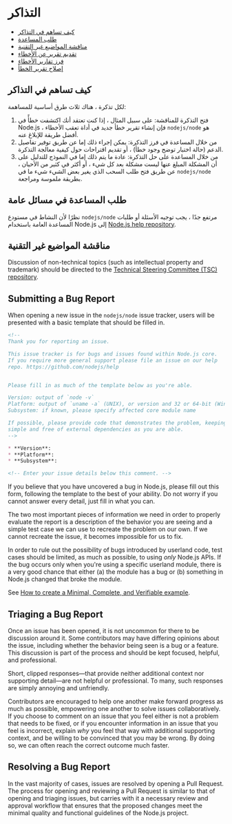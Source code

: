 # التذاكر

* [كيف تساهم في التذاكر](#how-to-contribute-in-issues)
* [طلب المساعدة](#asking-for-general-help)
* [مناقشة المواضيع غير التقنية](#discussing-non-technical-topics)
* [تقديم تقرير عن الأخطاء](#submitting-a-bug-report)
* [فرز تقارير الأخطاء](#triaging-a-bug-report)
* [إصلاح تقرير الخطأ](#resolving-a-bug-report)

## كيف تساهم في التذاكر

لكل تذكرة ، هناك ثلاث طرق أساسية للمساهمة:

1. فتح التذكرة للمناقشة: على سبيل المثال ، إذا كنت تعتقد أنك اكتشفت خطأً في Node.js ، فإن إنشاء تقرير خطأ جديد في أداة تعقب الأخطاء `nodejs/node` هو أفضل طريقة للإبلاغ عنه.
2. من خلال المساعدة في فرز التذكرة: يمكن إجراء ذلك إما عن طريق توفير تفاصيل الدعم (حالة اختبار توضح وجود خطأ) ، أو تقديم اقتراحات حول كيفية معالجة التذكرة.
3. من خلال المساعدة على حل التذكرة: عادة ما يتم ذلك إما في النموذج للتدليل على أن المشكلة المبلغ عنها ليست مشكلة بعد كل شيء ، أو أكثر في كثير من الأحيان ، عن طريق فتح طلب السحب الذي يغير بعض الشيء شيء ما في `nodejs/node` بطريقة ملموسة ومراجعة.

## طلب المساعدة في مسائل عامة

نظرًا لأن النشاط في مستودع `nodejs/node` مرتفع جدًا ، يجب توجيه الأسئلة أو طلبات المساعدة العامة باستخدام Node.js إلى [Node.js help repository](https://github.com/nodejs/help/issues).

## مناقشة المواضيع غير التقنية

Discussion of non-technical topics (such as intellectual property and trademark) should be directed to the [Technical Steering Committee (TSC) repository](https://github.com/nodejs/TSC/issues).

## Submitting a Bug Report

When opening a new issue in the `nodejs/node` issue tracker, users will be presented with a basic template that should be filled in.

```markdown
<!--
Thank you for reporting an issue.

This issue tracker is for bugs and issues found within Node.js core.
If you require more general support please file an issue on our help
repo. https://github.com/nodejs/help


Please fill in as much of the template below as you're able.

Version: output of `node -v`
Platform: output of `uname -a` (UNIX), or version and 32 or 64-bit (Windows)
Subsystem: if known, please specify affected core module name

If possible, please provide code that demonstrates the problem, keeping it as
simple and free of external dependencies as you are able.
-->

* **Version**:
* **Platform**:
* **Subsystem**:

<!-- Enter your issue details below this comment. -->
```

If you believe that you have uncovered a bug in Node.js, please fill out this form, following the template to the best of your ability. Do not worry if you cannot answer every detail, just fill in what you can.

The two most important pieces of information we need in order to properly evaluate the report is a description of the behavior you are seeing and a simple test case we can use to recreate the problem on our own. If we cannot recreate the issue, it becomes impossible for us to fix.

In order to rule out the possibility of bugs introduced by userland code, test cases should be limited, as much as possible, to using *only* Node.js APIs. If the bug occurs only when you're using a specific userland module, there is a very good chance that either (a) the module has a bug or (b) something in Node.js changed that broke the module.

See [How to create a Minimal, Complete, and Verifiable example](https://stackoverflow.com/help/mcve).

## Triaging a Bug Report

Once an issue has been opened, it is not uncommon for there to be discussion around it. Some contributors may have differing opinions about the issue, including whether the behavior being seen is a bug or a feature. This discussion is part of the process and should be kept focused, helpful, and professional.

Short, clipped responses—that provide neither additional context nor supporting detail—are not helpful or professional. To many, such responses are simply annoying and unfriendly.

Contributors are encouraged to help one another make forward progress as much as possible, empowering one another to solve issues collaboratively. If you choose to comment on an issue that you feel either is not a problem that needs to be fixed, or if you encounter information in an issue that you feel is incorrect, explain *why* you feel that way with additional supporting context, and be willing to be convinced that you may be wrong. By doing so, we can often reach the correct outcome much faster.

## Resolving a Bug Report

In the vast majority of cases, issues are resolved by opening a Pull Request. The process for opening and reviewing a Pull Request is similar to that of opening and triaging issues, but carries with it a necessary review and approval workflow that ensures that the proposed changes meet the minimal quality and functional guidelines of the Node.js project.